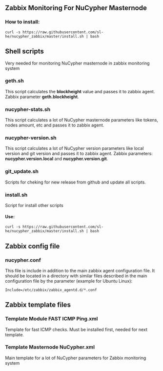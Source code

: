 ## Zabbix Monitoring For NuCypher Masternode

### How to install:
`curl -s https://raw.githubusercontent.com/sl-he/nucypher_zabbix/master/install.sh | bash`

## Shell scripts
Very needed for monitoring NuCypher masternode in zabbix monitoring system



### geth.sh

This script calculates the **blockheight** value and passes it to zabbix agent. Zabbix parameter **geth.blockheight**.

### nucypher-stats.sh

This script calculates a lot of NuCypher masternode parameters like tokens, nodes amount, etc and passes it to zabbix agent.

### nucypher-version.sh

This script calculates a lot of NuCypher version parameters like local version and git version and passes it to zabbix agent. Zabbix parameters: **nucypher.version.local** and **nucypher.version.git**.

### git_update.sh

Scripts for cheking for new release from github and update all scripts.

### install.sh

Script for install other scripts
#### Use:
`curl -s https://raw.githubusercontent.com/sl-he/nucypher_zabbix/master/install.sh | bash`

## Zabbix config file

### nucypher.conf

This file is include in addition to the main zabbix agent configuration file. It should be located in a directory with similar files described in the main configuration file by the parameter (example for Ubuntu Linux):

`Include=/etc/zabbix/zabbix_agentd.d/*.conf`

## Zabbix template files


### Template Module FAST ICMP Ping.xml

Template for fast ICMP checks. Must be installed first, needed for next template.

### Template Masternode NuCypher.xml

Main template for a lot of NuCypher parameters for Zabbix monitoring system
